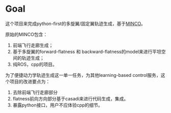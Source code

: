 # Goal
这个项目来完成python-first的多旋翼/固定翼轨迹生成，基于[MINCO](https://github.com/ZJU-FAST-Lab/GCOPTER.git)。

原始的MINCO包含：
1. 前端飞行走廊生成；
2. 基于多旋翼的forward-flatness 和 backward-flatness的model来进行平坦空间的轨迹生成；
3. 纯ROS，cpp的项目。

为了便捷动力学轨迹生成这一单一任务，为其他learning-based control服务，这个项目的改进要点为：
1. 去除前端飞行走廊部分
2. flatness前向方向部分基于casadi来进行代码生成，集成。
3. 暴露python接口，用户不应体验cpp的细节。



